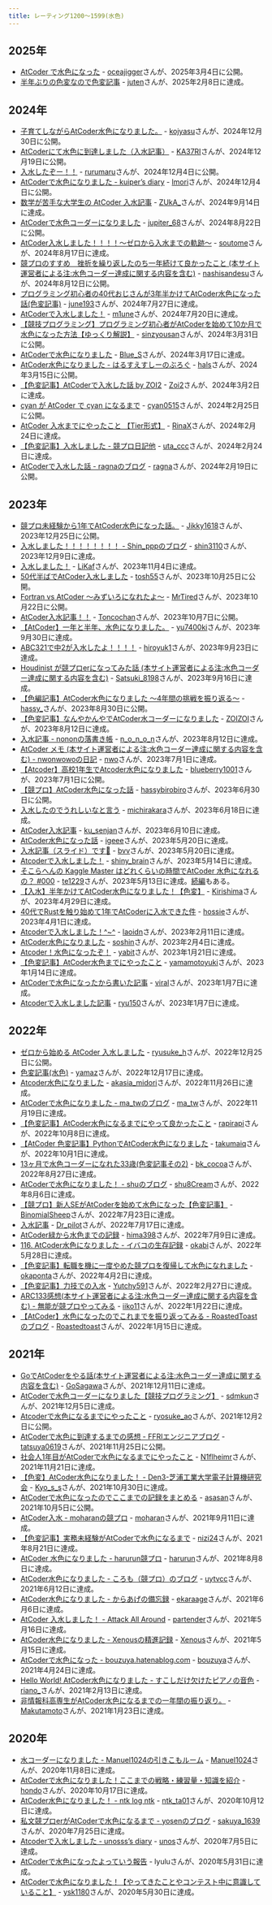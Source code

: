 ```yaml
---
title: レーティング1200〜1599(水色)
---
```


## 2025年

- [AtCoder で水色になった](https://publish.obsidian.md/naoya/articles/AtCoder+%E3%81%A7%E6%B0%B4%E8%89%B2%E3%81%AB%E3%81%AA%E3%81%A3%E3%81%9F) - [oceajigger](https://atcoder.jp/users/oceajigger)さんが、2025年3月4日に公開。
- [半年ぶりの色変なので色変記事](https://note.com/asian202388/n/nabc6648788af) - [juten](https://atcoder.jp/users/juten)さんが、2025年2月8日に達成。

## 2024年

- [子育てしながらAtCoder水色になりました。](https://note.com/kojyasu/n/nfcba254b9974) - [kojyasu](https://atcoder.jp/users/kojyasu)さんが、2024年12月30日に公開。
- [AtCoderにて水色に到達しました（入水記事）](https://note.com/ka37ri/n/na3937d3996f4) - [KA37RI](https://atcoder.jp/users/KA37RI)さんが、2024年12月19日に公開。
- [入水したぞー！！](https://www.tellpro.net/ruku/articles/olHWiWjTpHDBLnYLmTVEDRERuauTzfkG) - [rurumaru](https://atcoder.jp/users/rurumaru)さんが、2024年12月4日に公開。
- [AtCoderで水色になりました - kuiper’s diary](https://kuiper.hatenablog.com/entry/2024/12/04/024018) - [lmori](https://atcoder.jp/users/lmori)さんが、2024年12月4日に公開。
- [数学が苦手な大学生の AtCoder 入水記事](https://note.com/yindolsa/n/n61b2b4f17e78) - [ZUkA_](https://atcoder.jp/users/ZUkA_)さんが、2024年9月14日に達成。
- [AtCoderで水色コーダーになりました](https://trap.jp/post/2310/) - [jupiter_68](https://atcoder.jp/users/jupiter_68)さんが、2024年8月22日に公開。
- [AtCoder入水しました！！！！～ゼロから入水までの軌跡～](https://qiita.com/W0VKS1Cm8hwomGk/items/6a8910bcf5cb9439cec9) - [soutome](https://atcoder.jp/users/soutome)さんが、2024年8月17日に達成。
- [競プロのすすめ　挫折を繰り返したのち一年続けて良かったこと (本サイト運営者による注:水色コーダー達成に関する内容を含む)](https://qiita.com/nashisan/items/a4b31077e582bb9efc04) - [nashisandesu](https://atcoder.jp/users/nashisandesu)さんが、2024年8月12日に公開。
- [プログラミング初心者の40代おじさんが3年半かけてAtCoder水色になった話(色変記事)](https://qiita.com/june19312/items/4a714b772f04f44c1877) - [june193](https://atcoder.jp/users/june193)さんが、2024年7月27日に達成。
- [AtCoderで入水しました！](https://qiita.com/m1une/items/41ab13e46b95f667d932) - [m1une](https://atcoder.jp/users/m1une)さんが、2024年7月20日に達成。
- [【競技プログラミング】プログラミング初心者がAtCoderを始めて10か月で水色になった方法【ゆっくり解説】](https://www.youtube.com/watch?v=eOUXJ_KP9xg) - [sinzyousan](https://atcoder.jp/users/sinzyousan)さんが、2024年3月31日に公開。
- [AtCoderで水色になりました](https://qiita.com/Blue-Sugar/items/99c60497b470a2401e75) - [Blue_S](https://atcoder.jp/users/Blue_S)さんが、2024年3月17日に達成。
- [AtCoder水色になりました - はるすえすしーのぶろぐ](https://halss.hatenablog.com/entry/2024/03/15/023233) - [hals](https://atcoder.jp/users/hals)さんが、2024年3月15日に公開。
- [【色変記事】AtCoderで入水した話 by ZOI2](https://qiita.com/ZOI2/items/9acafc4153356765721a) - [Zoi2](https://atcoder.jp/users/Zoi2)さんが、2024年3月2日に達成。
- [cyan が AtCoder で cyan になるまで](https://cyan515.github.io/blogs/records_of_activities/cyan_%E3%81%8C_AtCoder_%E3%81%A7_cyan_%E3%81%AB%E3%81%AA%E3%82%8B%E3%81%BE%E3%81%A7.html) - [cyan0515](https://atcoder.jp/users/cyan0515)さんが、2024年2月25日に公開。
- [AtCoder 入水までにやったこと 【Tier形式】](https://note.com/yokoyama_inf/n/nfaea395c71a3) - [RinaX](https://atcoder.jp/users/RinaX)さんが、2024年2月24日に達成。
- [【色変記事】入水しました - 競プロ日記他](https://utac.hateblo.jp/entry/2024/02/25/223132) - [uta_ccc](https://atcoder.jp/users/uta_ccc)さんが、2024年2月24日に達成。
- [AtCoderで入水した話 - ragnaのブログ](https://ragnawow.hatenablog.com/entry/2024/02/19/105006) - [ragna](https://atcoder.jp/users/ragna)さんが、2024年2月19日に公開。

## 2023年

- [競プロ未経験から1年でAtCoder水色になった話。](https://note.com/jikky1618/n/n3298c09633dc) - [Jikky1618](https://atcoder.jp/users/Jikky1618)さんが、2023年12月25日に公開。
- [入水しました！！！！！！！！ - Shin_pppのブログ](https://shin-ppp.hatenablog.com/entry/2023/12/21/204232) - [shin3110](https://atcoder.jp/users/shin3110)さんが、2023年12月9日に達成。
- [入水しました！](https://note.com/likaf/n/n1957fa5cb178) - [LiKaf](https://atcoder.jp/users/LiKaf)さんが、2023年11月4日に達成。
- [50代半ばでAtCoder入水しました](https://qiita.com/tosh55/items/4153942b4bac39e0e5a8) - [tosh55](https://atcoder.jp/users/tosh55)さんが、2023年10月25日に公開。
- [Fortran vs AtCoder 〜みずいろになれたよ〜](https://qiita.com/osada-yum/items/fdc6ec8ff1436258ed01) - [MrTired](https://atcoder.jp/users/MrTired)さんが、2023年10月22日に公開。
- [AtCoder入水記事！！](https://qiita.com/Toncochan/items/a131519f7431f9da0882) - [Toncochan](https://atcoder.jp/users/Toncochan)さんが、2023年10月7日に公開。
- [【AtCoder】一年と半年、水色になりました。](https://zenn.dev/yu7400ki/articles/bea3e57ac34de1) - [yu7400ki](https://atcoder.jp/users/yu7400ki)さんが、2023年9月30日に達成。
- [ABC321で中2が入水したよ！！！！](https://qiita.com/hiroyuk1/items/363fce5a43f1cda1d49d) - [hiroyuk1](https://atcoder.jp/users/hiroyuk1)さんが、2023年9月23日に達成。
- [Houdinist が競プロerになってみた話  (本サイト運営者による注:水色コーダー達成に関する内容を含む)](https://qiita.com/Satsuki-Sensei/items/2e5ed965f4a6b8794f9e) - [Satsuki_8198](https://atcoder.jp/users/Satsuki_8198)さんが、2023年9月16日に達成。
- [【色編記事】AtCoder水色になりました 〜4年間の挑戦を振り返る〜](https://qiita.com/_ken_/items/c32d4b2e680058abd77a) - [hassy_](https://atcoder.jp/users/hassy_)さんが、2023年8月30日に公開。
- [【色変記事】なんやかんやでAtCoder水コーダーになりました](https://qiita.com/ZOI_dayo/items/7f3b5e0dc0c6ba8c3d2d) - [ZOIZOI](https://atcoder.jp/users/ZOIZOI)さんが、2023年8月12日に達成。
- [入水記事 - nononの落書き帳](https://nononmath.hatenablog.com/entry/2023/08/14/102643) - [n_o_n_o_n](https://atcoder.jp/users/n_o_n_o_n)さんが、2023年8月12日に達成。
- [AtCoder メモ (本サイト運営者による注:水色コーダー達成に関する内容を含む) - nwonwowoの日記](https://nwonwowo.hatenablog.com/entry/2023/07/02/093218) - [nwo](https://atcoder.jp/users/nwo)さんが、2023年7月1日に達成。
- [【Atcoder】高校1年生でAtcoder水色になりました](https://qiita.com/bluebery1001/items/2896161b748e3ac68ed8) - [blueberry1001](https://atcoder.jp/users/blueberry1001)さんが、2023年7月1日に公開。
- [【競プロ】AtCoder水色になった話](https://hassybirobiro.hatenablog.com/entry/2023/06/30/235139) - [hassybirobiro](https://atcoder.jp/users/hassybirobiro)さんが、2023年6月30日に公開。
- [入水したのでうれしいなと言う](https://mcr-pro.hatenablog.com/entry/2023/06/21/011350) - [michirakara](https://atcoder.jp/users/michirakara)さんが、2023年6月18日に達成。
- [AtCoder入水記事](https://qiita.com/ku_senjan/items/a615f4859658b4aa0897) - [ku_senjan](https://atcoder.jp/users/ku_senjan)さんが、2023年6月10日に達成。
- [AtCoder水色になった話](https://qiita.com/igeeeeee/items/d9ed24a3b08d732f4e1b) - [igeee](https://atcoder.jp/users/igeee)さんが、2023年5月20日に達成。
- [入水記事（スライド）です🎉](https://twitter.com/EkVzs/status/1660274669268905984) - [bvv](https://atcoder.jp/users/bvv)さんが、2023年5月20日に達成。
- [Atcoderで入水しました！](https://qiita.com/shiny_brain/items/59976f0ed88f197535f1) - [shiny_brain](https://atcoder.jp/users/shiny_brain)さんが、2023年5月14日に達成。
- [そこらへんの Kaggle Master はどれくらいの時間でAtCoder 水色になれるの？ #000](https://teyoblog.hatenablog.com/entry/2023/05/14/014607) - [te1229](https://atcoder.jp/users/te1229)さんが、2023年5月13日に達成。[続編](https://teyoblog.hatenablog.com/entry/2023/05/15/225618)もある。
- [【入水】半年かけてAtCoder水色になりました！【色変】](https://note.com/kiri_comp/n/n06429d8f1070) - [Kirishima](https://atcoder.jp/users/Kirishima)さんが、2023年4月29日に達成。
- [40代でRustを触り始めて1年でAtCoderに入水できた件](https://qiita.com/hossie/items/19b2c3d9ebe789f05a3a) - [hossie](https://atcoder.jp/users/hossie)さんが、2023年4月1日に達成。
- [Atcoderで入水しました！^~^](https://qiita.com/7deQSJCy8c4Hg7I/items/facfec22c64dcc04f55a) - [laoidn](https://atcoder.jp/users/laoidn)さんが、2023年2月11日に達成。
- [AtCoder水色になりました](https://zenn.dev/soshin/articles/28ce9e3eea85d1) - [soshin](https://atcoder.jp/users/soshin)さんが、2023年2月4日に達成。
- [Atcoder！水色になったぞ！](https://qiita.com/8bai/items/b024315be8b6bec4a9dc) - [yabit](https://atcoder.jp/users/yabit)さんが、2023年1月21日に達成。
- [【色変記事】AtCoder水色までにやったこと](https://qiita.com/yamamotoyuki/items/035a7eda2ab52ea1ec65) - [yamamotoyuki](https://atcoder.jp/users/yamamotoyuki)さんが、2023年1月14日に達成。
- [AtCoderで水色になったから書いた記事](https://qiita.com/viral_8/items/20a39d023d8090061191) - [viral](https://atcoder.jp/users/viral)さんが、2023年1月7日に達成。
- [Atcoderで入水しました記事](https://magicode.io/aoblue2547/articles/c4bf29fd934a4d068de0b6d3fb0dbebb) - [ryu150](https://atcoder.jp/users/ryu150)さんが、2023年1月7日に達成。

## 2022年

- [ゼロから始める AtCoder 入水しました](https://qiita.com/ryusuke920/items/c25235c193cde2cb505d) - [ryusuke_h](https://atcoder.jp/users/ryusuke_h)さんが、2022年12月25日に公開。
- [色変記事(水色)](https://r8y.hatenablog.com/entry/2023/01/29/152325) - [yamaz](https://atcoder.jp/users/yamaz)さんが、2022年12月17日に達成。
- [Atcoder水色になりました](https://qiita.com/akasia_midori/private/79f65def4f9e595f745b) - [akasia_midori](https://atcoder.jp/users/akasia_midori)さんが、2022年11月26日に達成。
- [AtCoderで水色になりました - ma_twのブログ](https://ma-tw.hatenablog.com/entry/2022/11/22/204652) - [ma_tw](https://atcoder.jp/users/ma_tw)さんが、2022年11月19日に達成。
- [【色変記事】AtCoder水色になるまでにやって良かったこと](https://qiita.com/rapirapi/items/17e161268b67349fa629) - [rapirapi](https://atcoder.jp/users/rapirapi)さんが、2022年10月8日に達成。
- [【AtCoder 色変記事】PythonでAtCoder水色になりました](https://qiita.com/MoroeTachibana-oh/items/a8dcad981369367ea6fa) - [takumaiq](https://atcoder.jp/users/takumaiq)さんが、2022年10月1日に達成。
- [13ヶ月で水色コーダーになれた33歳(色変記事その2)](https://magicode.io/bkcocoa/articles/1751562f33f241de90c988cca589c6a3) - [bk_cocoa](https://atcoder.jp/users/bk_cocoa)さんが、2022年8月27日に達成。
- [AtCoderで水色になりました！ - shuのブログ](https://shu8cream.hatenablog.com/entry/2022/08/21/204030) - [shu8Cream](https://atcoder.jp/users/shu8Cream)さんが、2022年8月6日に達成。
- [【競プロ】新人SEがAtCoderを始めて水色になった【色変記事】](https://qiita.com/BinomialSheep/items/bdced19c2dc4e6b481ec) - [BinomialSheep](https://atcoder.jp/users/BinomialSheep)さんが、2022年7月23日に達成。
- [入水記事](https://qiita.com/DrDrpilot/items/281b0f5e38d425c44318) - [Dr_pilot](https://atcoder.jp/users/Dr_pilot)さんが、2022年7月17日に達成。
- [AtCoder緑から水色までの記録](https://zenn.dev/hima/articles/e5b54557ae3dfd) - [hima398](https://atcoder.jp/users/hima398)さんが、2022年7月9日に達成。
- [116. AtCoder水色になりました - イバコの生存記録](https://ibako-piyo.hatenablog.com/entry/2022/05/29/122457) - [okabi](https://atcoder.jp/users/okabi)さんが、2022年5月28日に達成。
- [【色変記事】転職を機に一度やめた競プロを復帰して水色になれました](https://qiita.com/okaponta_/items/95edd5dd312087da28d8) - [okaponta](https://atcoder.jp/users/okaponta)さんが、2022年4月2日に達成。
- [【色変記事】力技での入水](https://qiita.com/vi_24E/items/2baab6c152d74a7321c1) - [Yutchy591](https://atcoder.jp/users/Yutchy591)さんが、2022年2月27日に達成。
- [ARC133感想(本サイト運営者による注:水色コーダー達成に関する内容を含む) - 無能が競プロやってみる](https://iiko-11.hatenablog.com/entry/2022/01/23/001327) - [iiko11](https://atcoder.jp/users/iiko11)さんが、2022年1月22日に達成。
- [【AtCoder】水色になったのでこれまでを振り返ってみる - RoastedToastのブログ](https://roastedtoast.hatenablog.com/entry/2022/01/16/211741) - [Roastedtoast](https://atcoder.jp/users/Roastedtoast)さんが、2022年1月15日に達成。

## 2021年

- [GoでAtCoderをやる話(本サイト運営者による注:水色コーダー達成に関する内容を含む)](https://qiita.com/go_sagawa/items/bc83c9c781be29b5bd88) - [GoSagawa](https://atcoder.jp/users/GoSagawa)さんが、2021年12月11日に達成。
- [AtCoderで水色コーダーになりました【競技プログラミング】](https://qreat.tech/1886/) - [sdmkun](https://atcoder.jp/users/sdmkun)さんが、2021年12月5日に達成。
- [Atcoderで水色になるまでにやったこと](https://note.com/ryosuke_nu/n/n50c163723836) - [ryosuke_ao](https://atcoder.jp/users/ryosuke_ao)さんが、2021年12月2日に公開。
- [AtCoderで水色に到達するまでの感想 - FFRIエンジニアブログ](https://engineers.ffri.jp/entry/2021/11/25/145404) - [tatsuya0619](https://atcoder.jp/users/tatsuya0619)さんが、2021年11月25日に公開。
- [社会人1年目がAtCoderで水色になるまでにやったこと](https://qiita.com/N1flheimr/items/fb3230a8a41077f771b9) - [N1flheimr](https://atcoder.jp/users/N1flheimr)さんが、2021年11月21日に達成。
- [【色変】AtCoder水色になりました！ - Den3-芝浦工業大学電子計算機研究会](http://den3.net/activity_diary/2021/10/31/5072/) - [Kyo_s_s](https://atcoder.jp/users/Kyo_s_s)さんが、2021年10月30日に達成。
- [AtCoderで水色になったのでここまでの記録をまとめる](https://zenn.dev/asa/articles/08e9bb8e65e758) - [asasan](https://atcoder.jp/users/asasan)さんが、2021年10月5日に公開。
- [AtCoder入水 - moharanの競プロ](https://moharan.hatenablog.com/entry/2021/09/16/174124) - [moharan](https://atcoder.jp/users/moharan)さんが、2021年9月11日に達成。
- [【色変記事】実務未経験がAtCoderで水色になるまで](https://qiita.com/nizi24/items/f370cf0abfd349884baa) - [nizi24](https://atcoder.jp/users/nizi24)さんが、2021年8月21日に達成。
- [AtCoder 水色になりました - harurun競プロ](https://harurunppp.hatenablog.com/entry/2021/08/11/010053) - [harurun](https://atcoder.jp/users/harurun)さんが、2021年8月8日に達成。
- [AtCoder水色になりました - ころも（競プロ）のブログ](https://koromo-kyopro.hatenablog.com/entry/2021/06/20/023359) - [uytvcc](https://atcoder.jp/users/uytvcc)さんが、2021年6月12日に達成。
- [AtCoder水色になりました - からあげの備忘録](https://elekara.hatenablog.com/entry/2021/06/07/170401) - [ekaraage](https://atcoder.jp/users/ekaraage)さんが、2021年6月6日に達成。
- [AtCoder 入水しました！ - Attack All Around](https://partender810.hatenablog.com/entry/2021/05/17/181115) - [partender](https://atcoder.jp/users/partender)さんが、2021年5月16日に達成。
- [AtCoder水色になりました - Xenousの精進記録](https://xenous.hatenablog.com/entry/2021/05/22/130844) - [Xenous](https://atcoder.jp/users/Xenous)さんが、2021年5月15日に達成。
- [AtCoderで水色になった - bouzuya.hatenablog.com](https://bouzuya.hatenablog.com/entry/2021/04/24/234302) - [bouzuya](https://atcoder.jp/users/bouzuya)さんが、2021年4月24日に達成。
- [Hello World! AtCoder水色になりました - すこしだけ欠けたピアノの音色](https://seashellpink-frostywhite.hatenablog.com/entry/2021/02/28/221137) - [riano_](https://atcoder.jp/users/riano_)さんが、2021年2月13日に達成。
- [非情報科高専生がAtCoder水色になるまでの一年間の振り返り。](https://qiita.com/makutamoto/items/46aad858376ea8768ec1?utm_content=bufferbfdce&utm_medium) - [Makutamoto](https://atcoder.jp/users/Makutamoto)さんが、2021年1月23日に達成。

## 2020年

- [水コーダーになりました - Manuel1024の引きこもルーム](https://blog.manuel1024.com/archives/119) - [Manuel1024](https://atcoder.jp/users/Manuel1024)さんが、2020年11月8日に達成。
- [AtCoderで水色になりました！ここまでの戦略・練習量・知識を紹介](https://www.youtube.com/watch?v=8YW5g2f8GKA&feature=youtu.be) - [hondo](https://atcoder.jp/users/hondo)さんが、2020年10月17日に達成。
- [AtCoder水色になりました！ - ntk log ntk](https://ntk-ta01.hatenablog.com/entry/2020/10/15/221729) - [ntk_ta01](https://atcoder.jp/users/ntk_ta01)さんが、2020年10月12日に達成。
- [私文競プロerがAtCoderで水色になるまで - yosenのブログ](https://yosen.hatenablog.com/entry/2020/08/23/032208) - [sakuya_1639](https://atcoder.jp/users/sakuya_1639)さんが、2020年7月25日に達成。
- [Atcoderで入水しました - unosss’s diary](https://unosss.hatenablog.com/entry/2020/07/06/194805) - [unos](https://atcoder.jp/users/unos)さんが、2020年7月5日に達成。
- [AtCoderで水色になったよっていう報告](https://note.com/lyu_lu/n/n5812f3988dd6) - lyuluさんが、2020年5月31日に達成。
- [AtCoderで水色になりました！【やってきたことやコンテスト中に意識していること】](https://ysk-pro.hatenablog.com/entry/atcoder-light-blue) - [ysk1180](https://atcoder.jp/users/ysk1180)さんが、2020年5月30日に達成。
